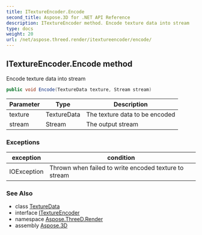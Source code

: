 ```yaml
---
title: ITextureEncoder.Encode
second_title: Aspose.3D for .NET API Reference
description: ITextureEncoder method. Encode texture data into stream
type: docs
weight: 20
url: /net/aspose.threed.render/itextureencoder/encode/
---
```

## ITextureEncoder.Encode method

Encode texture data into stream

```csharp
public void Encode(TextureData texture, Stream stream)
```

| Parameter | Type | Description |
| --- | --- | --- |
| texture | TextureData | The texture data to be encoded |
| stream | Stream | The output stream |

### Exceptions

| exception | condition |
| --- | --- |
| IOException | Thrown when failed to write encoded texture to stream |

### See Also

* class [TextureData](../../texturedata/)
* interface [ITextureEncoder](../)
* namespace [Aspose.ThreeD.Render](../../../aspose.threed.render/)
* assembly [Aspose.3D](../../../)


